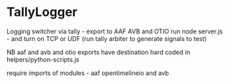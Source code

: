 # TallyLogger
 Logging switcher via tally - export to AAF AVB and OTIO
 run node server.js - and turn on TCP or UDF (run tally arbiter to generate signals to test)
 
 NB aaf and avb and otio exports have destination hard coded in helpers/python-scripts.js

 require imports of modules - aaf opentimelineio and avb

    
